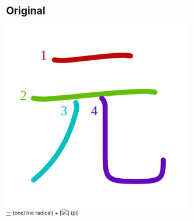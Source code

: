 # Original
![5143](../kanji-colorize/5143.svg)
[一](一.md) (one/line radical) + [![](http://www.kanjidamage.com/assets/radsmall/pi-f6ac26cbd90eb87badd836999b47cd54ca21a1745c6789b9ecfe44f957f7cf17.jpg)] (pi)